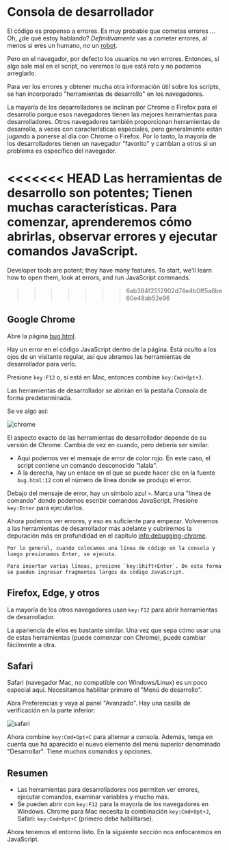 # Consola de desarrollador

El código es propenso a errores. Es muy probable que cometas errores ... Oh, ¿de qué estoy hablando? *Definitivamente* vas a cometer errores, al menos si eres un humano, no un [robot](https://en.wikipedia.org/wiki/Bender_(Futurama)).

Pero en el navegador, por defecto los usuarios no ven errores. Entonces, si algo sale mal en el script, no veremos lo que está roto y no podemos arreglarlo.

Para ver los errores y obtener mucha otra información útil sobre los scripts, se han incorporado "herramientas de desarrollo" en los navegadores.

La mayoría de los desarrolladores se inclinan por Chrome o Firefox para el desarrollo porque esos navegadores tienen las mejores herramientas para desarrolladores. Otros navegadores también proporcionan herramientas de desarrollo, a veces con características especiales, pero generalmente están jugando a ponerse al día con Chrome o Firefox. Por lo tanto, la mayoría de los desarrolladores tienen un navegador "favorito" y cambian a otros si un problema es específico del navegador.

<<<<<<< HEAD
Las herramientas de desarrollo son potentes; Tienen muchas características. Para comenzar, aprenderemos cómo abrirlas, observar errores y ejecutar comandos JavaScript.
=======
Developer tools are potent; they have many features. To start, we'll learn how to open them, look at errors, and run JavaScript commands.
>>>>>>> 6ab384f2512902d74e4b0ff5a6be60e48ab52e96

## Google Chrome

Abre la página [bug.html](bug.html).

Hay un error en el código JavaScript dentro de la página. Está oculto a los ojos de un visitante regular, así que abramos las herramientas de desarrollador para verlo.

Presione `key:F12` o, si está en Mac, entonces combine `key:Cmd+Opt+J`.

Las herramientas de desarrollador se abrirán en la pestaña Consola de forma predeterminada.

Se ve algo así:

![chrome](chrome.png)

El aspecto exacto de las herramientas de desarrollador depende de su versión de Chrome. Cambia de vez en cuando, pero debería ser similar.

- Aquí podemos ver el mensaje de error de color rojo. En este caso, el script contiene un comando desconocido "lalala".
- A la derecha, hay un enlace en el que se puede hacer clic en la fuente `bug.html:12` con el número de línea donde se produjo el error.

Debajo del mensaje de error, hay un símbolo azul `>`. Marca una "línea de comando" donde podemos escribir comandos JavaScript. Presione `key:Enter` para ejecutarlos.

Ahora podemos ver errores, y eso es suficiente para empezar. Volveremos a las herramientas de desarrollador más adelante y cubriremos la depuración más en profundidad en el capítulo <info:debugging-chrome>.

```smart header="Entrada multilínea"
Por lo general, cuando colocamos una línea de código en la consola y luego presionamos Enter, se ejecuta.

Para insertar varias líneas, presione `key:Shift+Enter`. De esta forma se pueden ingresar fragmentos largos de código JavaScript.
```

## Firefox, Edge, y otros

La mayoría de los otros navegadores usan `key:F12` para abrir herramientas de desarrollador.

La apariencia de ellos es bastante similar. Una vez que sepa cómo usar una de estas herramientas (puede comenzar con Chrome), puede cambiar fácilmente a otra.

## Safari

Safari (navegador Mac, no compatible con Windows/Linux) es un poco especial aquí. Necesitamos habilitar primero el "Menú de desarrollo".

Abra Preferencias y vaya al panel "Avanzado". Hay una casilla de verificación en la parte inferior:

![safari](safari.png)

Ahora combine `key:Cmd+Opt+C` para alternar a consola. Además, tenga en cuenta que ha aparecido el nuevo elemento del menú superior denominado "Desarrollar". Tiene muchos comandos y opciones.

## Resumen

- Las herramientas para desarrolladores nos permiten ver errores, ejecutar comandos, examinar variables y mucho más.
- Se pueden abrir con `key:F12` para la mayoría de los navegadores en Windows. Chrome para Mac necesita la combinación `key:Cmd+Opt+J`, Safari: `key:Cmd+Opt+C` (primero debe habilitarse).

Ahora tenemos el entorno listo. En la siguiente sección nos enfocaremos en JavaScript.

